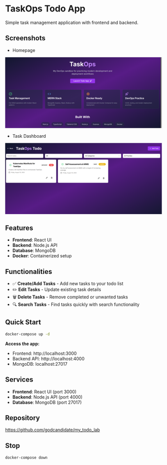 # TaskOps Todo App

Simple task management application with frontend and backend.

## Screenshots
 - Homepage
<p align="center"> <img src="../assets/dashboard.png" alt="Image Gallery App" width="600"> </p>

- Task Dashboard
<p align="center"> <img src="../assets/task-dash.png" alt="Task Dashboard" width="800"> </p>


## Features
- **Frontend**: React UI
- **Backend**: Node.js API  
- **Database**: MongoDB
- **Docker**: Containerized setup

## Functionalities

- ✅ **Create/Add Tasks** - Add new tasks to your todo list
- ✏️ **Edit Tasks** - Update existing task details
- 🗑️ **Delete Tasks** - Remove completed or unwanted tasks
- 🔍 **Search Tasks** - Find tasks quickly with search functionality

## Quick Start

```bash
docker-compose up -d
```

**Access the app:**
- Frontend: http://localhost:3000
- Backend API: http://localhost:4000
- MongoDB: localhost:27017

## Services

- **Frontend**: React UI (port 3000)
- **Backend**: Node.js API (port 4000) 
- **Database**: MongoDB (port 27017)

## Repository

https://github.com/godcandidate/my_todo_lab

## Stop

```bash
docker-compose down
```